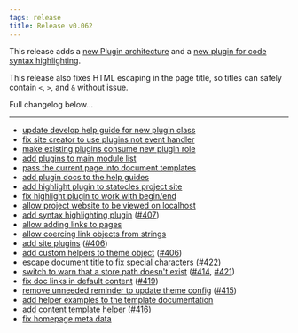 ```yaml
---
tags: release
title: Release v0.062
---
```


This release adds a [new Plugin architecture](/pod/Statocles/Plugin) and
a [new plugin for code syntax
highlighting](/pod/Statocles/Plugin/Highlight).

This release also fixes HTML escaping in the page title, so titles can
safely contain `<`, `>`, and `&` without issue.

Full changelog below...

---

* [update develop help guide for new plugin class](https://github.com/preaction/Statocles/commit/8131c4c7eaa194804d7b1dee9cdf931cf3a8208a)
* [fix site creator to use plugins not event handler](https://github.com/preaction/Statocles/commit/cc87fd28d49d91a653751e8cb4b03cc830767533)
* [make existing plugins consume new plugin role](https://github.com/preaction/Statocles/commit/fb8e940dd92fd4c7960c87bc64ac6ccb0b126c9a)
* [add plugins to main module list](https://github.com/preaction/Statocles/commit/a17ad19e75874d184d698e3a1bb48286b04280fe)
* [pass the current page into document templates](https://github.com/preaction/Statocles/commit/a8477bd74b14a4a17489efe1e03630db0a7af394)
* [add plugin docs to the help guides](https://github.com/preaction/Statocles/commit/610d6bcf2ba3db9de9724e8466711006c016a3c0)
* [add highlight plugin to statocles project site](https://github.com/preaction/Statocles/commit/954163f76ceeda57d7f8d01ae593e266d2b442d4)
* [fix highlight plugin to work with begin/end](https://github.com/preaction/Statocles/commit/6564e6c28b5a513e96fc7957af3f1741d845b7a7)
* [allow project website to be viewed on localhost](https://github.com/preaction/Statocles/commit/adbc479ad2556dd414b5176e834e21df6cff8ff2)
* [add syntax highlighting plugin](https://github.com/preaction/Statocles/commit/dd0ab354dd61db5e31f42a20cd2e6d03ab4d32d0) ([#407](https://github.com/preaction/Statocles/issues/407))
* [allow adding links to pages](https://github.com/preaction/Statocles/commit/6806efe8cf865fd78ccdd6f493ef4ed746071f69)
* [allow coercing link objects from strings](https://github.com/preaction/Statocles/commit/e51b4b9d3ae14d57fd542b721a0dd05aeb735bbf)
* [add site plugins](https://github.com/preaction/Statocles/commit/a9bd68e62cab655f7e94993c8ce3997e937eac45) ([#406](https://github.com/preaction/Statocles/issues/406))
* [add custom helpers to theme object](https://github.com/preaction/Statocles/commit/e2ce3ff2558494d9cecbd57499c568ba93e7d95a) ([#406](https://github.com/preaction/Statocles/issues/406))
* [escape document title to fix special characters](https://github.com/preaction/Statocles/commit/723f97c6751c3aa907475693b1b72fba50d65598) ([#422](https://github.com/preaction/Statocles/issues/422))
* [switch to warn that a store path doesn't exist](https://github.com/preaction/Statocles/commit/dfcbe45a2cffbf4fc36296d1b033e3428775dd12) ([#414](https://github.com/preaction/Statocles/issues/414), [#421](https://github.com/preaction/Statocles/issues/421))
* [fix doc links in default content](https://github.com/preaction/Statocles/commit/c713ab5581612f709489b0d7c2809d5de0201e19) ([#419](https://github.com/preaction/Statocles/issues/419))
* [remove unneeded reminder to update theme config](https://github.com/preaction/Statocles/commit/dae482d9ec610dcda9eae40cafabf0039c181359) ([#415](https://github.com/preaction/Statocles/issues/415))
* [add helper examples to the template documentation](https://github.com/preaction/Statocles/commit/5c296f77d50b23b4fc3dbfde843f00792e24e901)
* [add content template helper](https://github.com/preaction/Statocles/commit/e876d4a055b7b8426fbf7437b6f35e6b31d7376a) ([#416](https://github.com/preaction/Statocles/issues/416))
* [fix homepage meta data](https://github.com/preaction/Statocles/commit/2a881fe5049e0bb2ca25423c53b5dd7fa25dfa52)
